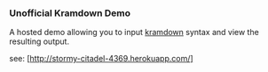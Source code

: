### Unofficial Kramdown Demo

A hosted demo allowing you to input [kramdown](https://github.com/gettalong/kramdown) syntax and view the resulting output.

see: [http://stormy-citadel-4369.herokuapp.com/]